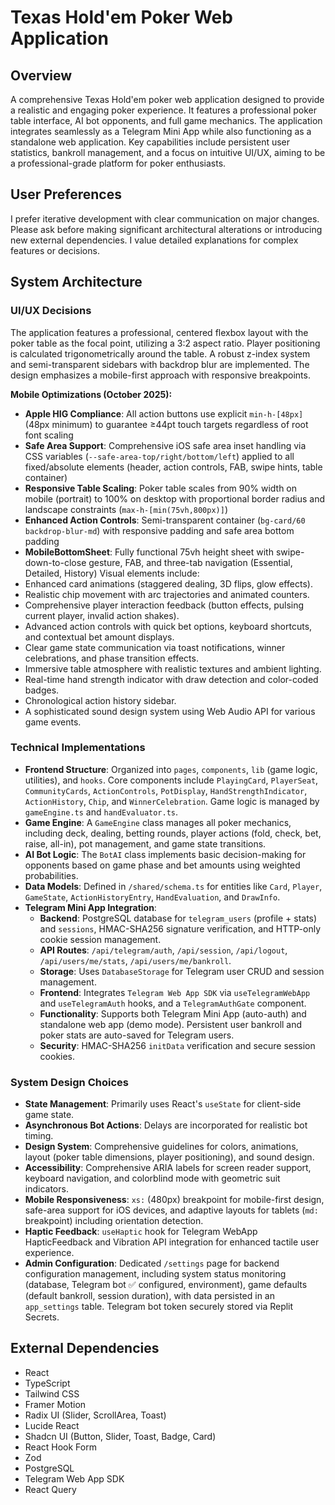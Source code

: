 # Texas Hold'em Poker Web Application

## Overview
A comprehensive Texas Hold'em poker web application designed to provide a realistic and engaging poker experience. It features a professional poker table interface, AI bot opponents, and full game mechanics. The application integrates seamlessly as a Telegram Mini App while also functioning as a standalone web application. Key capabilities include persistent user statistics, bankroll management, and a focus on intuitive UI/UX, aiming to be a professional-grade platform for poker enthusiasts.

## User Preferences
I prefer iterative development with clear communication on major changes. Please ask before making significant architectural alterations or introducing new external dependencies. I value detailed explanations for complex features or decisions.

## System Architecture

### UI/UX Decisions
The application features a professional, centered flexbox layout with the poker table as the focal point, utilizing a 3:2 aspect ratio. Player positioning is calculated trigonometrically around the table. A robust z-index system and semi-transparent sidebars with backdrop blur are implemented. The design emphasizes a mobile-first approach with responsive breakpoints.

**Mobile Optimizations (October 2025):**
- **Apple HIG Compliance**: All action buttons use explicit `min-h-[48px]` (48px minimum) to guarantee ≥44pt touch targets regardless of root font scaling
- **Safe Area Support**: Comprehensive iOS safe area inset handling via CSS variables (`--safe-area-top/right/bottom/left`) applied to all fixed/absolute elements (header, action controls, FAB, swipe hints, table container)
- **Responsive Table Scaling**: Poker table scales from 90% width on mobile (portrait) to 100% on desktop with proportional border radius and landscape constraints (`max-h-[min(75vh,800px)]`)
- **Enhanced Action Controls**: Semi-transparent container (`bg-card/60 backdrop-blur-md`) with responsive padding and safe area bottom padding
- **MobileBottomSheet**: Fully functional 75vh height sheet with swipe-down-to-close gesture, FAB, and three-tab navigation (Essential, Detailed, History)
Visual elements include:
- Enhanced card animations (staggered dealing, 3D flips, glow effects).
- Realistic chip movement with arc trajectories and animated counters.
- Comprehensive player interaction feedback (button effects, pulsing current player, invalid action shakes).
- Advanced action controls with quick bet options, keyboard shortcuts, and contextual bet amount displays.
- Clear game state communication via toast notifications, winner celebrations, and phase transition effects.
- Immersive table atmosphere with realistic textures and ambient lighting.
- Real-time hand strength indicator with draw detection and color-coded badges.
- Chronological action history sidebar.
- A sophisticated sound design system using Web Audio API for various game events.

### Technical Implementations
- **Frontend Structure**: Organized into `pages`, `components`, `lib` (game logic, utilities), and `hooks`. Core components include `PlayingCard`, `PlayerSeat`, `CommunityCards`, `ActionControls`, `PotDisplay`, `HandStrengthIndicator`, `ActionHistory`, `Chip`, and `WinnerCelebration`. Game logic is managed by `gameEngine.ts` and `handEvaluator.ts`.
- **Game Engine**: A `GameEngine` class manages all poker mechanics, including deck, dealing, betting rounds, player actions (fold, check, bet, raise, all-in), pot management, and game state transitions.
- **AI Bot Logic**: The `BotAI` class implements basic decision-making for opponents based on game phase and bet amounts using weighted probabilities.
- **Data Models**: Defined in `/shared/schema.ts` for entities like `Card`, `Player`, `GameState`, `ActionHistoryEntry`, `HandEvaluation`, and `DrawInfo`.
- **Telegram Mini App Integration**:
    - **Backend**: PostgreSQL database for `telegram_users` (profile + stats) and `sessions`, HMAC-SHA256 signature verification, and HTTP-only cookie session management.
    - **API Routes**: `/api/telegram/auth`, `/api/session`, `/api/logout`, `/api/users/me/stats`, `/api/users/me/bankroll`.
    - **Storage**: Uses `DatabaseStorage` for Telegram user CRUD and session management.
    - **Frontend**: Integrates `Telegram Web App SDK` via `useTelegramWebApp` and `useTelegramAuth` hooks, and a `TelegramAuthGate` component.
    - **Functionality**: Supports both Telegram Mini App (auto-auth) and standalone web app (demo mode). Persistent user bankroll and poker stats are auto-saved for Telegram users.
    - **Security**: HMAC-SHA256 `initData` verification and secure session cookies.

### System Design Choices
- **State Management**: Primarily uses React's `useState` for client-side game state.
- **Asynchronous Bot Actions**: Delays are incorporated for realistic bot timing.
- **Design System**: Comprehensive guidelines for colors, animations, layout (poker table dimensions, player positioning), and sound design.
- **Accessibility**: Comprehensive ARIA labels for screen reader support, keyboard navigation, and colorblind mode with geometric suit indicators.
- **Mobile Responsiveness**: `xs:` (480px) breakpoint for mobile-first design, safe-area support for iOS devices, and adaptive layouts for tablets (`md:` breakpoint) including orientation detection.
- **Haptic Feedback**: `useHaptic` hook for Telegram WebApp HapticFeedback and Vibration API integration for enhanced tactile user experience.
- **Admin Configuration**: Dedicated `/settings` page for backend configuration management, including system status monitoring (database, Telegram bot ✅ configured, environment), game defaults (default bankroll, session duration), with data persisted in an `app_settings` table. Telegram bot token securely stored via Replit Secrets.

## External Dependencies
- React
- TypeScript
- Tailwind CSS
- Framer Motion
- Radix UI (Slider, ScrollArea, Toast)
- Lucide React
- Shadcn UI (Button, Slider, Toast, Badge, Card)
- React Hook Form
- Zod
- PostgreSQL
- Telegram Web App SDK
- React Query